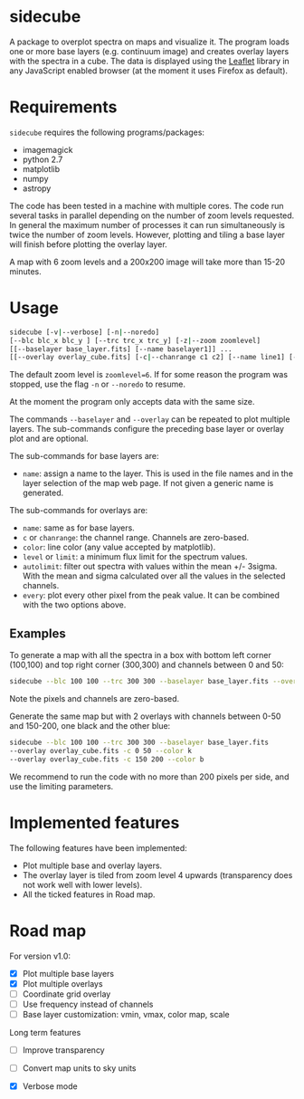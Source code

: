 # sidecube

A package to overplot spectra on maps and visualize it. The program loads one or more
base layers (e.g. continuum image) and creates overlay layers with the spectra
in a cube. The data is displayed using the [Leaflet](https://leafletjs.com/) 
library in any JavaScript enabled browser (at the moment it uses Firefox as 
default).

# Requirements

`sidecube` requires the following programs/packages:

- imagemagick
- python 2.7
- matplotlib
- numpy
- astropy

The code has been tested in a machine with multiple cores. The code run several
tasks in parallel depending on the number of zoom levels requested. In general
the maximum number of processes it can run simultaneously is twice the number
of zoom levels. However, plotting and tiling a base layer will finish before
plotting the overlay layer.

A map with 6 zoom levels and a 200x200 image will take more than 15-20 minutes.

# Usage

```bash
sidecube [-v|--verbose] [-n|--noredo] 
[--blc blc_x blc_y ] [--trc trc_x trc_y] [-z|--zoom zoomlevel] 
[[--baselayer base_layer.fits] [--name baselayer1]] ... 
[[--overlay overlay_cube.fits] [-c|--chanrange c1 c2] [--name line1] [--color black] [[--level|--limit level] [--autolimit]] [--every number]] ...
```

The default zoom level is `zoomlevel=6`. If for some reason the program was 
stopped, use the flag `-n` or `--noredo` to resume.

At the moment the program only accepts data with the same size.

The commands `--baselayer` and `--overlay` can be repeated to plot multiple 
layers. The sub-commands configure the preceding base layer or overlay plot 
and are optional. 

The sub-commands for base layers are:
- `name`: assign a name to the layer. This is used in the file names and in the
layer selection of the map web page. If not given a generic name is generated.

The sub-commands for overlays are:
- `name`: same as for base layers.
- `c` or `chanrange`: the channel range. Channels are zero-based.
- `color`: line color (any value accepted by matplotlib).
- `level` or `limit`: a minimum flux limit for the spectrum values.
- `autolimit`: filter out spectra with values within  the mean +/- 3sigma. With 
the mean and sigma calculated over all the values in the selected channels.
- `every`: plot every other pixel from the peak value. It can be combined with 
the two options above.

## Examples

To generate a map with all the spectra in a box with bottom left corner
(100,100) and top right corner (300,300) and channels between 0 and 50:
```bash
sidecube --blc 100 100 --trc 300 300 --baselayer base_layer.fits --overlay overlay_cube.fits -c 0 50
```
Note the pixels and channels are zero-based.

Generate the same map but with 2 overlays with channels between 0-50 and 
150-200, one black and the other blue:
```bash
sidecube --blc 100 100 --trc 300 300 --baselayer base_layer.fits 
--overlay overlay_cube.fits -c 0 50 --color k 
--overlay overlay_cube.fits -c 150 200 --color b
```

We recommend to run the code with no more than 200 pixels per side, and use the limiting parameters.

# Implemented features

The following features have been implemented:

- Plot multiple base and overlay layers.
- The overlay layer is tiled from zoom level 4 upwards (transparency does not
  work well with lower levels).
- All the ticked features in Road map.

# Road map

For version v1.0:

- [x] Plot multiple base layers
- [x] Plot multiple overlays
- [ ] Coordinate grid overlay
- [ ] Use frequency instead of channels
- [ ] Base layer customization: vmin, vmax, color map, scale

Long term features

- [ ] Improve transparency
- [ ] Convert map units to sky units
- [x] Verbose mode

